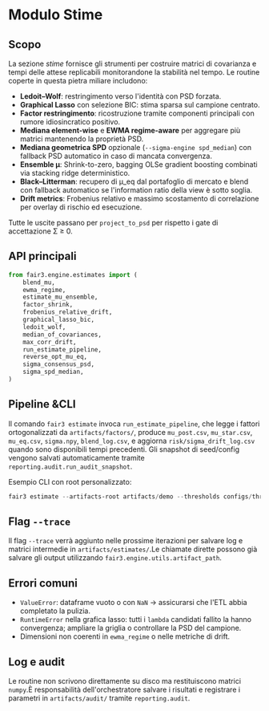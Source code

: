 # Modulo Stime

## Scopo
La sezione *stime* fornisce gli strumenti per costruire matrici di covarianza
e tempi delle attese replicabili monitorandone la stabilità nel tempo. Le routine
coperte in questa pietra miliare includono:

- **Ledoit–Wolf**: restringimento verso l'identità con PSD forzata.
- **Graphical Lasso** con selezione BIC: stima sparsa sul campione centrato.
- **Factor restringimento**: ricostruzione tramite componenti principali con rumore
  idiosincratico positivo.
- **Mediana element-wise** e **EWMA regime-aware** per aggregare più matrici
  mantenendo la proprietà PSD.
- **Mediana geometrica SPD** opzionale (`--sigma-engine spd_median`) con
  fallback PSD automatico in caso di mancata convergenza.
- **Ensemble μ**: Shrink-to-zero, bagging OLSe gradient boosting combinati via
  stacking ridge deterministico.
- **Black–Litterman**: recupero di μ_eq dal portafoglio di mercato e blend con
  fallback automatico se l'information ratio della view è sotto soglia.
- **Drift metrics**: Frobenius relativo e massimo scostamento di correlazione per
overlay di rischio ed esecuzione.

Tutte le uscite passano per `project_to_psd` per rispetto i gate di
accettazione Σ ≥ 0.

## API principali
```python
from fair3.engine.estimates import (
    blend_mu,
    ewma_regime,
    estimate_mu_ensemble,
    factor_shrink,
    frobenius_relative_drift,
    graphical_lasso_bic,
    ledoit_wolf,
    median_of_covariances,
    max_corr_drift,
    run_estimate_pipeline,
    reverse_opt_mu_eq,
    sigma_consensus_psd,
    sigma_spd_median,
)
```

## Pipeline &CLI
Il comando `fair3 estimate` invoca `run_estimate_pipeline`, che legge i fattori
ortogonalizzati da `artifacts/factors/`, produce `mu_post.csv`, `mu_star.csv`,
`mu_eq.csv`, `sigma.npy`, `blend_log.csv`, e aggiorna `risk/sigma_drift_log.csv`
quando sono disponibili tempi precedenti. Gli snapshot di seed/config vengono
salvati automaticamente tramite `reporting.audit.run_audit_snapshot`.

Esempio CLI con root personalizzato:

```powershell
fair3 estimate --artifacts-root artifacts/demo --thresholds configs/thresholds.yml --cv-splits 5 --sigma-engine spd_median
```

## Flag `--trace`
Il flag `--trace` verrà aggiunto nelle prossime iterazioni per salvare log e
matrici intermedie in `artifacts/estimates/`.Le chiamate dirette possono già
salvare gli output utilizzando `fair3.engine.utils.artifact_path`.

## Errori comuni
- `ValueError`: dataframe vuoto o con `NaN` → assicurarsi che l'ETL abbia
  completato la pulizia.
- `RuntimeError` nella grafica lasso: tutti i `lambda` candidati fallito la
  hanno convergenza; ampliare la griglia o controllare la PSD del campione.
- Dimensioni non coerenti in `ewma_regime` o nelle metriche di drift.

## Log e audit
Le routine non scrivono direttamente su disco ma restituiscono matrici
`numpy`.È responsabilità dell'orchestratore salvare i risultati e registrare i
parametri in `artifacts/audit/` tramite `reporting.audit`.
